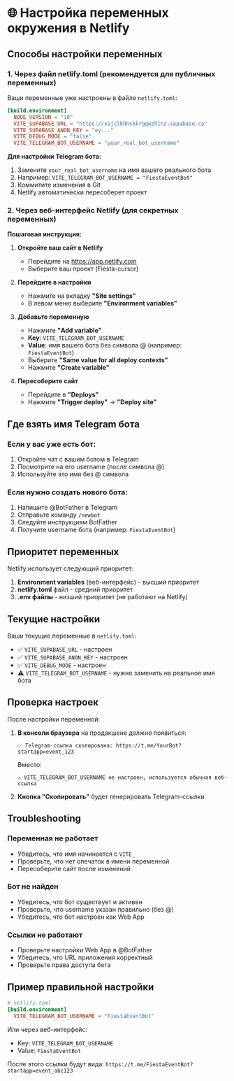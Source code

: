 # 🌐 Настройка переменных окружения в Netlify

## Способы настройки переменных

### 1. Через файл netlify.toml (рекомендуется для публичных переменных)

Ваши переменные уже настроены в файле `netlify.toml`:

```toml
[build.environment]
  NODE_VERSION = "18"
  VITE_SUPABASE_URL = "https://xajclkhhskkrgqwzhlnz.supabase.co"
  VITE_SUPABASE_ANON_KEY = "ey..."
  VITE_DEBUG_MODE = "false"
  VITE_TELEGRAM_BOT_USERNAME = "your_real_bot_username"
```

**Для настройки Telegram бота:**
1. Замените `your_real_bot_username` на имя вашего реального бота
2. Например: `VITE_TELEGRAM_BOT_USERNAME = "FiestaEventBot"`
3. Коммитите изменения в Git
4. Netlify автоматически пересоберет проект

### 2. Через веб-интерфейс Netlify (для секретных переменных)

**Пошаговая инструкция:**

1. **Откройте ваш сайт в Netlify**
   - Перейдите на https://app.netlify.com
   - Выберите ваш проект (Fiesta-cursor)

2. **Перейдите в настройки**
   - Нажмите на вкладку **"Site settings"**
   - В левом меню выберите **"Environment variables"**

3. **Добавьте переменную**
   - Нажмите **"Add variable"**
   - **Key**: `VITE_TELEGRAM_BOT_USERNAME`
   - **Value**: имя вашего бота без символа @ (например: `FiestaEventBot`)
   - Выберите **"Same value for all deploy contexts"**
   - Нажмите **"Create variable"**

4. **Пересоберите сайт**
   - Перейдите в **"Deploys"**
   - Нажмите **"Trigger deploy"** → **"Deploy site"**

## Где взять имя Telegram бота

### Если у вас уже есть бот:
1. Откройте чат с вашим ботом в Telegram
2. Посмотрите на его username (после символа @)
3. Используйте это имя без @ символа

### Если нужно создать нового бота:
1. Напишите @BotFather в Telegram
2. Отправьте команду `/newbot`
3. Следуйте инструкциям BotFather
4. Получите username бота (например: `FiestaEventBot`)

## Приоритет переменных

Netlify использует следующий приоритет:
1. **Environment variables** (веб-интерфейс) - высший приоритет
2. **netlify.toml** файл - средний приоритет  
3. **.env файлы** - низший приоритет (не работают на Netlify)

## Текущие настройки

Ваши текущие переменные в `netlify.toml`:
- ✅ `VITE_SUPABASE_URL` - настроен
- ✅ `VITE_SUPABASE_ANON_KEY` - настроен  
- ✅ `VITE_DEBUG_MODE` - настроен
- ⚠️ `VITE_TELEGRAM_BOT_USERNAME` - нужно заменить на реальное имя бота

## Проверка настроек

После настройки переменной:

1. **В консоли браузера** на продакшене должно появиться:
   ```
   ✅ Telegram-ссылка скопирована: https://t.me/YourBot?startapp=event_123
   ```
   Вместо:
   ```
   ⚠️ VITE_TELEGRAM_BOT_USERNAME не настроен, используется обычная веб-ссылка
   ```

2. **Кнопка "Скопировать"** будет генерировать Telegram-ссылки

## Troubleshooting

### Переменная не работает
- Убедитесь, что имя начинается с `VITE_`
- Проверьте, что нет опечаток в имени переменной
- Пересоберите сайт после изменений

### Бот не найден
- Убедитесь, что бот существует и активен
- Проверьте, что username указан правильно (без @)
- Убедитесь, что бот настроен как Web App

### Ссылки не работают  
- Проверьте настройки Web App в @BotFather
- Убедитесь, что URL приложения корректный
- Проверьте права доступа бота

## Пример правильной настройки

```toml
# netlify.toml
[build.environment]
  VITE_TELEGRAM_BOT_USERNAME = "FiestaEventBot"
```

Или через веб-интерфейс:
- Key: `VITE_TELEGRAM_BOT_USERNAME`  
- Value: `FiestaEventBot`

После этого ссылки будут вида:
`https://t.me/FiestaEventBot?startapp=event_abc123` 